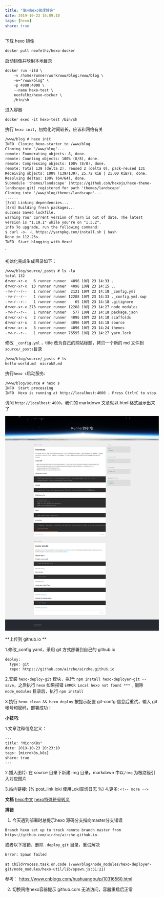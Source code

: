 ```yaml
---
title: "使用hexo管理博客"
date: 2019-10-23 16:09:10
tags: [hexo]
share: true
---
```


下载 hexo 镜像
```sh
docker pull neofelhz/hexo-docker
```

启动镜像并映射本地目录

```
docker run -itd \
    -v /home/runner/work/www/blog:/www/blog \
    -w="/www/blog" \
    -p 4000:4000 \
    --name hexo-test \
    neofelhz/hexo-docker \
    /bin/sh
```

进入容器

```
docker exec -it hexo-test /bin/sh
```

执行 `hexo init`，初始化时间较长，应该和网络有关

```
/www/blog # hexo init 
INFO  Cloning hexo-starter to /www/blog
Cloning into '/www/blog'...
remote: Enumerating objects: 8, done.
remote: Counting objects: 100% (8/8), done.
remote: Compressing objects: 100% (8/8), done.
remote: Total 139 (delta 2), reused 2 (delta 0), pack-reused 131
Receiving objects: 100% (139/139), 25.72 KiB | 21.00 KiB/s, done.
Resolving deltas: 100% (64/64), done.
Submodule 'themes/landscape' (https://github.com/hexojs/hexo-theme-landscape.git) registered for path 'themes/landscape'
Cloning into '/www/blog/themes/landscape'...
......
[3/4] Linking dependencies...
[4/4] Building fresh packages...
success Saved lockfile.
warning Your current version of Yarn is out of date. The latest version is "1.19.1" while you're on "1.3.2".
info To upgrade, run the following command:
$ curl -o- -L https://yarnpkg.com/install.sh | bash
Done in 112.25s.
INFO  Start blogging with Hexo!
```
<!-- more -->`

初始化完成生成目录如下：

```
/www/blog/source/_posts # ls -la
total 132
drwxr-xr-x   6 runner runner  4096 10月 23 14:33 .
drwxr-xr-x  13 runner runner  4096 10月 23 14:15 ..
-rw-r--r--   1 runner runner  2121 10月 23 14:18 _config.yml
-rw-r--r--   1 runner runner 12288 10月 23 14:33 ._config.yml.swp
-rw-r--r--   1 runner runner    65 10月 23 14:18 .gitignore
drwxr-xr-x 273 runner runner 12288 10月 23 14:27 node_modules
-rw-r--r--   1 runner runner   577 10月 23 14:18 package.json
drwxr-xr-x   2 runner runner  4096 10月 23 14:18 scaffolds
drwxr-xr-x   3 runner runner  4096 10月 23 14:18 source
drwxr-xr-x   3 runner runner  4096 10月 23 14:24 themes
-rw-r--r--   1 runner runner 76595 10月 23 14:27 yarn.lock

```

修改` _config.yml` ，title 改为自己的网站标题，拷贝一个新的 md 文件到 `source/_posts`目录

```
/www/blog/source/_posts # ls
hello-world.md  microk8.md
```

执行`hexo s`启动服务:

```
/www/blog/source # hexo s
INFO  Start processing
INFO  Hexo is running at http://localhost:4000 . Press Ctrl+C to stop.
```

访问 `http://localhost:4000`，我们的 markdown 文章就以 html 格式展示出来了

![1.png](/img/hexo/1.png)



**上传到 github.io **

1.修改_config.yaml，采用 git 方式部署到自己的 github.io

```
deploy:
  type: git
  repo: https://github.com/airzhe/airzhe.github.io 
```

2.安装 `hexo-deploy-git` 模块，执行:  `npm install hexo-deployer-git --save`，之后执行 `hexo` 如果报错 `ERROR Local hexo not found *** `, 删除 `node_modules` 目录后，执行 `npm install`

3.执行 `hexo clean && hexo deploy` 按提示配置 git-confg 信息后重试，输入 git 帐号和密码，部署成功！



**小技巧**:

1.文章注释信息定义：

```
---
title: "MicroK8s"
date: 2019-10-23 20:23:10
tags: [microk8s,k8s]
share: true
---
```

2.插入图片:  在 source 目录下新建 img 目录，markdown 中以`/img` 为根路径引入对应图片

3.站内链接: {&#37; post_link loki  使用Loki查询日志 &#37;}
4.更多: `<!-- more -->`



**文档**
[hexo中文](https://hexo.io/zh-cn/docs/index.html)
[hexo特殊符号转义](https://wxnacy.com/2018/01/12/hexo-specific-symbol/)



**排错**

1. 今天遇到部署时总提示hexo 源码分支指向master分支错误
```
Branch hexo set up to track remote branch master from https://github.com/airzhe/airzhe.github.io.
```
或者以下报错，删除 `.deploy_git` 目录，重试解决
```
Error: Spawn failed

at ChildProcess.task.on.code (/www/blog/node_modules/hexo-deployer-git/node_modules/hexo-util/lib/spawn.js:51:21)
```
参考： https://www.cnblogs.com/hushuangpu/p/10316560.html

2. 切换网络hexo容器提示 github.com 无法访问，容器重启后正常
